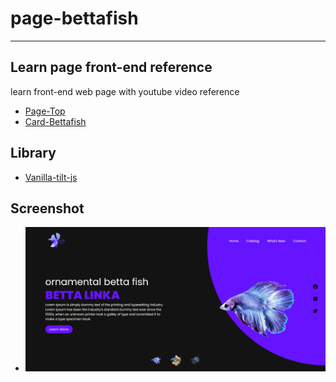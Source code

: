 # page-bettafish
--------------------------------
## Learn page front-end reference
learn front-end web page with youtube video reference 
- [Page-Top](https://www.youtube.com/watch?v=91Q6RvKvd7o)
- [Card-Bettafish](https://www.youtube.com/watch?v=W3pQXyjTKps)

## Library
- [Vanilla-tilt-js](https://micku7zu.github.io/vanilla-tilt.js/)

## Screenshot
- ![page top](ScreenShot1.PNG)
